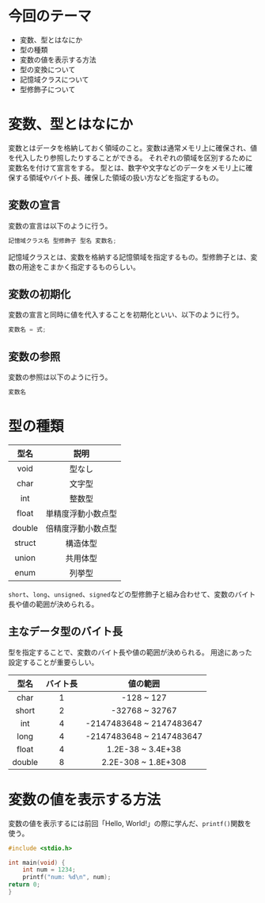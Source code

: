 # 今回のテーマ

- 変数、型とはなにか
- 型の種類
- 変数の値を表示する方法
- 型の変換について
- 記憶域クラスについて
- 型修飾子について

# 変数、型とはなにか

変数とはデータを格納しておく領域のこと。変数は通常メモリ上に確保され、値を代入したり参照したりすることができる。
それぞれの領域を区別するために変数名を付けて宣言をする。
型とは、数字や文字などのデータをメモリ上に確保する領域やバイト長、確保した領域の扱い方などを指定するもの。

## 変数の宣言

変数の宣言は以下のように行う。

```c
記憶域クラス名 型修飾子 型名 変数名;
```

記憶域クラスとは、変数を格納する記憶領域を指定するもの。型修飾子とは、変数の用途をこまかく指定するものらしい。

## 変数の初期化

変数の宣言と同時に値を代入することを初期化といい、以下のように行う。

```c
変数名 = 式;
```

## 変数の参照

変数の参照は以下のように行う。

```c
変数名
```

# 型の種類

|型名| 説明 |
|:--:|:--:|
|void| 型なし|
|char| 文字型|
|int| 整数型|
|float| 単精度浮動小数点型|
|double| 倍精度浮動小数点型|
|struct| 構造体型|
|union| 共用体型|
|enum| 列挙型|

`short`、`long`、`unsigned`、`signed`などの型修飾子と組み合わせて、変数のバイト長や値の範囲が決められる。

## 主なデータ型のバイト長

型を指定することで、変数のバイト長や値の範囲が決められる。
用途にあった設定することが重要らしい。

|型名| バイト長 | 値の範囲 |
|:--:|:--:|:--:|
|char| 1 | -128 ~ 127 |
|short| 2 | -32768 ~ 32767 |
|int| 4 | -2147483648 ~ 2147483647 |
|long| 4 | -2147483648 ~ 2147483647 |
|float| 4 | 1.2E-38 ~ 3.4E+38 |
|double| 8 | 2.2E-308 ~ 1.8E+308 |

# 変数の値を表示する方法

変数の値を表示するには前回「Hello, World!」の際に学んだ、`printf()`関数を使う。

```c
#include <stdio.h>

int main(void) {
    int num = 1234;
    printf("num: %d\n", num);
return 0;
}
```
